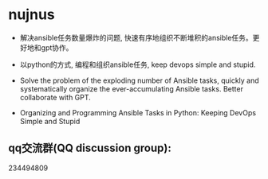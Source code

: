 #  nujnus

- 解决ansible任务数量爆炸的问题, 快速有序地组织不断堆积的ansible任务。更好地和gpt协作。
- 以python的方式, 编程和组织ansible任务, keep devops simple and stupid.

- Solve the problem of the exploding number of Ansible tasks, quickly and systematically organize the ever-accumulating Ansible tasks. Better collaborate with GPT.
- Organizing and Programming Ansible Tasks in Python: Keeping DevOps Simple and Stupid


## qq交流群(QQ discussion group):
234494809